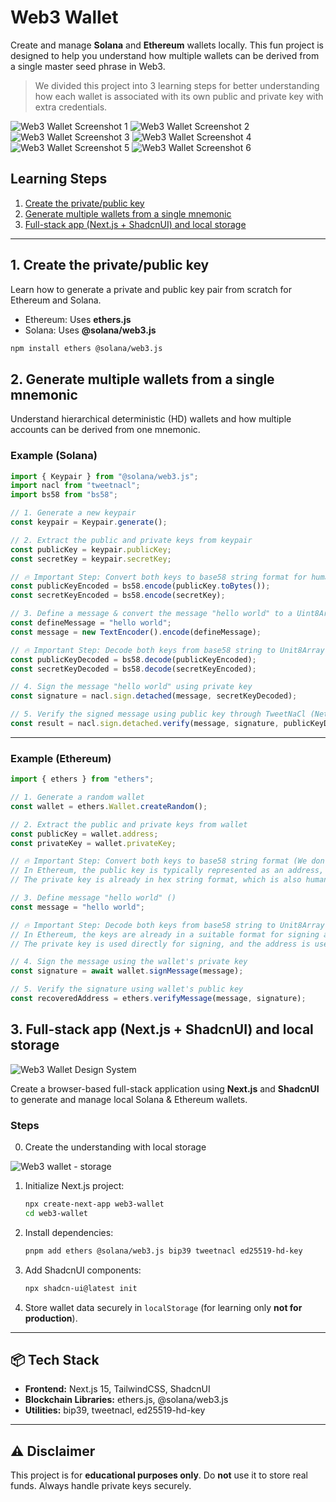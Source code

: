 # Web3 Wallet

Create and manage **Solana** and **Ethereum** wallets locally. This fun project is designed to help you understand how multiple wallets can be derived from a single master seed phrase in Web3.

> We divided this project into 3 learning steps for better understanding how each wallet is associated with its own public and private key with extra credentials.

![Web3 Wallet Screenshot 1](./public/screenshot-1.png)
![Web3 Wallet Screenshot 2](./public/screenshot-2.png)
![Web3 Wallet Screenshot 3](./public/screenshot-3.png)
![Web3 Wallet Screenshot 4](./public/screenshot-4.png)
![Web3 Wallet Screenshot 5](./public/screenshot-5.png)
![Web3 Wallet Screenshot 6](./public/screenshot-6.png)

## Learning Steps

1. [Create the private/public key](#1-create-the-privatepublic-key)
2. [Generate multiple wallets from a single mnemonic](#2-generate-multiple-wallets-from-a-single-mnemonic)
3. [Full-stack app (Next.js + ShadcnUI) and local storage](#3-full-stack-app-nextjs--shadcnui-and-local-storage)

---

## 1. Create the private/public key

Learn how to generate a private and public key pair from scratch for Ethereum and Solana.

- Ethereum: Uses **ethers.js**
- Solana: Uses **@solana/web3.js**

```bash
npm install ethers @solana/web3.js
```

## 2. Generate multiple wallets from a single mnemonic

Understand hierarchical deterministic (HD) wallets and how multiple accounts can be derived from one mnemonic.

### Example (Solana)

```ts
import { Keypair } from "@solana/web3.js";
import nacl from "tweetnacl";
import bs58 from "bs58";

// 1. Generate a new keypair
const keypair = Keypair.generate();

// 2. Extract the public and private keys from keypair
const publicKey = keypair.publicKey;
const secretKey = keypair.secretKey;

// 🔥 Important Step: Convert both keys to base58 string format for human reading friendly
const publicKeyEncoded = bs58.encode(publicKey.toBytes());
const secretKeyEncoded = bs58.encode(secretKey);

// 3. Define a message & convert the message "hello world" to a Uint8Array
const defineMessage = "hello world";
const message = new TextEncoder().encode(defineMessage);

// 🔥 Important Step: Decode both keys from base58 string to Unit8Array format
const publicKeyDecoded = bs58.decode(publicKeyEncoded);
const secretKeyDecoded = bs58.decode(secretKeyEncoded);

// 4. Sign the message "hello world" using private key
const signature = nacl.sign.detached(message, secretKeyDecoded);

// 5. Verify the signed message using public key through TweetNaCl (Networking and Cryptography library)
const result = nacl.sign.detached.verify(message, signature, publicKeyDecoded);
```

---

### Example (Ethereum)

```ts
import { ethers } from "ethers";

// 1. Generate a random wallet
const wallet = ethers.Wallet.createRandom();

// 2. Extract the public and private keys from wallet
const publicKey = wallet.address;
const privateKey = wallet.privateKey;

// 🔥 Important Step: Convert both keys to base58 string format (We don't need to this step)
// In Ethereum, the public key is typically represented as an address, which is already in a human-readable format
// The private key is already in hex string format, which is also human-readable

// 3. Define message "hello world" ()
const message = "hello world";

// 🔥 Important Step: Decode both keys from base58 string to Unit8Array format (We don't need to this step)
// In Ethereum, the keys are already in a suitable format for signing and verification
// The private key is used directly for signing, and the address is used for verification

// 4. Sign the message using the wallet's private key
const signature = await wallet.signMessage(message);

// 5. Verify the signature using wallet's public key
const recoveredAddress = ethers.verifyMessage(message, signature);
```

## 3. Full-stack app (Next.js + ShadcnUI) and local storage

![Web3 Wallet Design System](./public/web3-wallet-design-system.png)

Create a browser-based full-stack application using **Next.js** and **ShadcnUI** to generate and manage local Solana & Ethereum wallets.

### Steps

0. Create the understanding with local storage

![Web3 wallet - storage](./public/how-web3-wallets-data-stored-in-local-storage.png)

1. Initialize Next.js project:

   ```bash
   npx create-next-app web3-wallet
   cd web3-wallet
   ```

2. Install dependencies:

   ```bash
   pnpm add ethers @solana/web3.js bip39 tweetnacl ed25519-hd-key
   ```

3. Add ShadcnUI components:

   ```bash
   npx shadcn-ui@latest init
   ```

4. Store wallet data securely in `localStorage` (for learning only **not for production**).

---

## 📦 Tech Stack

- **Frontend:** Next.js 15, TailwindCSS, ShadcnUI
- **Blockchain Libraries:** ethers.js, @solana/web3.js
- **Utilities:** bip39, tweetnacl, ed25519-hd-key

---

## ⚠️ Disclaimer

This project is for **educational purposes only**. Do **not** use it to store real funds. Always handle private keys securely.

